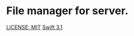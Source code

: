 # File manager for server.
[LICENSE: MIT](http://img.shields.io/badge/license-MIT-brightgreen.svg)
[Swift 3.1](http://img.shields.io/badge/swift-3.1-brightgreen.svg)